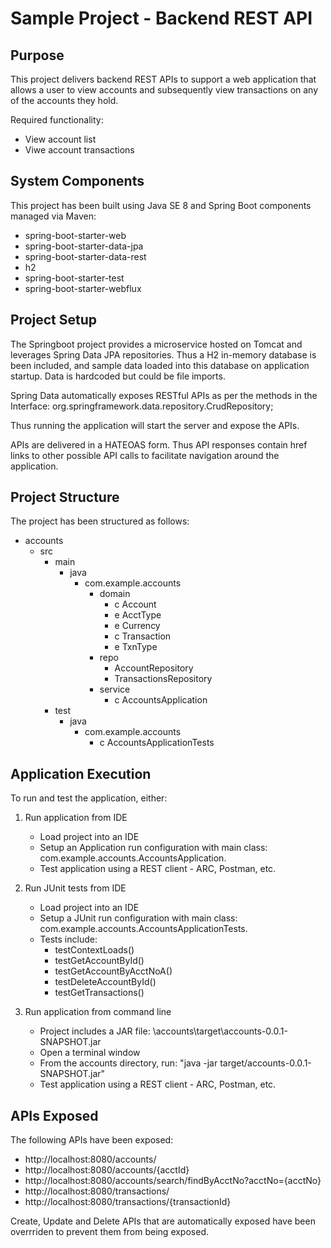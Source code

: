 # Sample Project - Backend REST API

## Purpose

This project delivers backend REST APIs to support a web application that allows a user to view
accounts and subsequently view transactions on any of the accounts they hold.

Required functionality:
 - View account list
 - Viwe account transactions
 
## System Components

This project has been built using Java SE 8 and Spring Boot components managed via Maven:
 - spring-boot-starter-web
 - spring-boot-starter-data-jpa
 - spring-boot-starter-data-rest
 - h2
 - spring-boot-starter-test
 - spring-boot-starter-webflux  

## Project Setup

The Springboot project provides a microservice hosted on Tomcat and leverages Spring Data
JPA repositories. Thus a H2 in-memory database is been included, and sample data loaded into this 
database on application startup. Data is hardcoded but could be file imports. 

Spring Data automatically exposes RESTful APIs as per the methods in the Interface: 
org.springframework.data.repository.CrudRepository;
 
Thus running the application will start the server and expose the APIs.

APIs are delivered in a HATEOAS form. Thus API responses contain href links to other possible
API calls to facilitate navigation around the application.   

## Project Structure

The project has been structured as follows:

 - accounts
   - src
     - main
       - java
         - com.example.accounts
           - domain
             - c Account
             - e AcctType
             - e Currency
             - c Transaction
             - e TxnType
           - repo
             - AccountRepository
             - TransactionsRepository
           - service
             - c AccountsApplication
     - test
       - java
         - com.example.accounts
           - c AccountsApplicationTests

## Application Execution

To run and test the application, either:

1. Run application from IDE 
   - Load project into an IDE
   - Setup an Application run configuration with main class: com.example.accounts.AccountsApplication.
   - Test application using a REST client - ARC, Postman, etc. 

2. Run JUnit tests from IDE 
   - Load project into an IDE
   - Setup a JUnit run configuration with main class: com.example.accounts.AccountsApplicationTests.
   - Tests include:
     - testContextLoads()
     - testGetAccountById()
     - testGetAccountByAcctNoA()
     - testDeleteAccountById()
     - testGetTransactions() 

3. Run application from command line 
   - Project includes a JAR file: \accounts\target\accounts-0.0.1-SNAPSHOT.jar
   - Open a terminal window
   - From the accounts directory, run: "java -jar target/accounts-0.0.1-SNAPSHOT.jar"
   - Test application using a REST client - ARC, Postman, etc. 
 
## APIs Exposed

The following APIs have been exposed:

 - http://localhost:8080/accounts/
 - http://localhost:8080/accounts/{acctId}
 - http://localhost:8080/accounts/search/findByAcctNo?acctNo={acctNo}
 - http://localhost:8080/transactions/
 - http://localhost:8080/transactions/{transactionId}

Create, Update and Delete APIs that are automatically exposed have been overrriden
to prevent them from being exposed.

